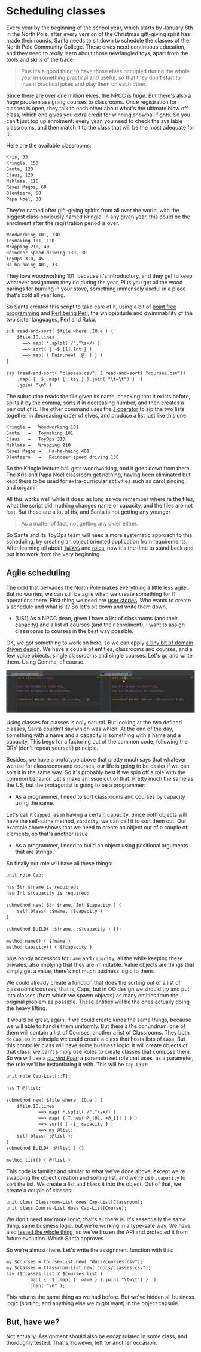 # Scheduling classes

Every year by the beginning of the school year, which starts by
January 8th in the North Pole, after every version of the Christmas
gift-giving spirit has made their rounds, Santa needs to sit down to
schedule the classes of the North Pole Community College. These elves
need continuous education, and they need to *really* learn about those
newfangled toys, apart from the tools and skills of the trade.

> Plus it's a good thing to have those elves occupied during the whole
> year in something practical and useful, so that they don't start to
> invent practical jokes and play them on each other.

Since there are over one million elves, the NPCC is *huge*. But
there's also a *huge* problem assigning courses to classrooms. Once
registration for classes is open, they talk to each other about what's
the ultimate blow off class, which one gives you extra credit for
winning snowball fights. So you can't just top up enrolment: every
year, you need to check the available classrooms, and then match it to
the class that will be the most adequate for it.

Here are the available classrooms:


```text
Kris, 33
Kringle, 150
Santa, 120
Claus, 120
Niklaas, 110
Reyes Magos, 60
Olentzero, 50
Papa Noël, 30
```

They're named after gift-giving spirits from all over the world, with
the biggest class obviously named Kringle. In any given year, this
could be the enrolment after the registration period is over.

```text
Woodworking 101, 130
Toymaking 101, 120
Wrapping 210, 40
Reindeer speed driving 130, 30
ToyOps 310, 45
Ha-ha-haing 401, 33
```

They love woodworking 101, because it's introductory, and they get to
keep whatever assignment they do during the year. Plus you get all the
wood parings for burning in your stove, something immensely useful in
a place that's cold all year long.

So Santa created this script to take care of it, using a bit of [point
free programming](https://raku-advent.blog/2020/12/22/draft-whats-the-point-of-point-free-programming/) and
[Perl being Perl](https://raku-advent.blog/2020/08/20/rfc-28-by-simon-cozens/),
the whippipitude and dwimmability of the two sister languages, Perl
and Raku.

```perl6
sub read-and-sort( $file where .IO.e ) {
    $file.IO.lines
      ==> map( *.split( /","\s+/) )
      ==> sort( { -$_[1].Int } )
      ==> map( { Pair.new( |@_ ) } )
}

say (read-and-sort( "classes.csv") Z read-and-sort( "courses.csv"))
    .map( {  $_.map( { .key } ).join( "\t→\t") }  )
    .join( "\n" )
```

The subroutine reads the file given its name, checking that it exists
before, splits it by the comma, sorts it in decreasing number, and
then creates a pair out of it. The other command uses
the [`Z` operator](https://docs.raku.org/routine/Z) to zip the two
lists together in decreasing order of elves, and produce a list just
like this one:

```text
Kringle	→	Woodworking 101
Santa	→	Toymaking 101
Claus	→	ToyOps 310
Niklaas	→	Wrapping 210
Reyes Magos	→	Ha-ha-haing 401
Olentzero	→	Reindeer speed driving 130
```

So the Kringle lecture hall gets woodworking, and it goes down from
there. The Kris  and Papa Noël classroom get nothing, having been
eliminated but kept there to be used for extra-curricular activities
such as carol singing and origami.

All this works well while it does: as long as you remember where're
the files, what the script did, nothing changes name or capacity, and
the files are not lost. But those are a lot of ifs, and Santa is not
getting any younger

> As a matter of fact, not getting any older either.

So Santa and its ToyOps team will need a more systematic approach to
this scheduling, by creating an object oriented application from
requirements. After learning all
about
[`TWEAKS`](https://raku-advent.blog/2020/12/11/day-11-santa-claus-tweaks-with-a-class/#fn-3) and
[roles](https://raku-advent.blog/2020/12/21/the-story-of-elfs-and-roles-and-santas-enterprise/),
now it's the time to stand back and put it to work from the very
beginning.

## Agile scheduling

The cold that pervades the North Pole makes everything a little less
agile. But no worries, we can still be agile when we create something
for IT operations there. First thing we need are [user stories](https://www.atlassian.com/agile/project-management/user-stories). Who
wants to create a schedule and what is it? So let's sit down and write
them down.

- [US1] As a NPCC dean, given I have a list of classrooms (and their
  capacity) and a list of courses (and their enrolment), I want to
  assign classrooms to courses in the best way possible.

OK, we got something to work on here, so we can apply [a tiny bit of
domain driven design](https://en.wikipedia.org/wiki/Domain-driven_design). We
have a couple of entities, classrooms and courses, and a few value
objects: single classrooms and single courses. Let's go and write
them. Using Comma, of course.

![Classes](classes.png)

Using classes for classes is only natural. But looking at the two
defined classes, Santa couldn't say which was which. At the end of the
day, something with a name and a capacity is something with a name and
a capacity. This begs for a factoring out of the common code,
following the DRY (don't repeat yourself) principle.

Besides, we have a prototype above that pretty much says that whatever
we use for classrooms and courses, our life is going to be easier if
we can sort it in the same way. So it's probably best if we spin off a
role with the common behavior. Let's make an issue out of that. Pretty
much the same as the US, but the protagonist is going to be a
programmer:

- As a programmer, I need to sort classrooms and courses by capacity
  using the same. 

Let's call it `Capped`, as in having a certain capacity. Since both
objects will have the self-same method, `capacity`, we can call it to
sort them out. Our example above shows that we need to create an
object out of a couple of elements, so that's another issue

- As a programmer, I need to build an object using positional
  arguments that are strings.
  
So finally our role will have all these things:

```perl6
unit role Cap;

has Str $!name is required;
has Int $!capacity is required;

submethod new( Str $name, Int $capacity ) {
    self.bless( :$name, :$capacity )
}

submethod BUILD( :$!name, :$!capacity ) {};

method name() { $!name }
method capacity() { $!capacity }
```

plus handy accessors for `name` and `capacity`, all the while keeping
these privates, also implying that they are immutable. Value objects
are things that simply get a value, there's not much business logic to them.

We could already create a function that does the sorting out of a list
of classrooms/courses, that is, Caps, but in OO
design we should try and put into classes (from which we spawn
objects) as many entities from the original problem as possible. These
entities will be the ones actually doing the heavy lifting.

It would be great, again, if we could create kinda the same things,
because we will able to handle them uniformly. But there's the
conundrum: one of them will contain a list of Courses, another a list
of Classrooms. They both `do` `Cap`, so in principle we could create
a class that hosts lists of `Cap`s. But this controller class will
have some business logic: it will create objects of that class; we
can't simply use Roles to create classes that compose them. So we will
use a [*curried
Role*](https://docs.raku.org/type/Metamodel::CurriedRoleHOW), a
parametrized role that uses, as a parameter, the role we'll be
instantiating it with. This will be `Cap-List`:

```perl6
unit role Cap-List[::T];

has T @!list;

submethod new( $file where .IO.e ) {
    $file.IO.lines
            ==> map( *.split( /","\s+/) )
            ==> map( { T.new( @_[0], +@_[1] ) } )
            ==> sort( { -$_.capacity } )
            ==> my @list;
    self.bless( :@list );
}
submethod BUILD( :@!list ) {}

method list() { @!list }
```

This code is familiar and similar to what we've done above, except
we're swapping the object creation and sorting list, and we're use
`.capacity` to sort the list. We create a list and `bless` it into the
object. Out of that, we create a couple of classes:

```perl6
unit class Classroom-List does Cap-List[Classroom];
unit class Course-List does Cap-List[Course];
```

We don't need any more logic; that's all there is. It's essentially
the same thing, same business logic, but we're working in a type-safe
way. We have also [tested the whole
thing](https://github.com/JJ/raku-aulas), so we've frozen the API and
protected it from future evolution. Which Santa approves.

So we're almost there. Let's write the assignment function with this:

```perl6
my $courses = Course-List.new( "docs/courses.csv");
my $classes = Classroom-List.new( "docs/classes.csv");
say ($classes.list Z $courses.list )
        .map( {  $_.map( { .name } ).join( "\t→\t") }  )
        .join( "\n" );
```

This returns the same thing as we had before. But we've hidden all
business logic (sorting, and anything else we might want) in the
object capsule.

## But, have we?

Not actually. Assignment should also be encapsulated in some class,
and thoroughly tested. That's, however, left for another occasion.
